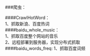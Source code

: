 ###爬虫：

####CrawlHotWord：  
1、抓取新浪、百度热词    
####baidu_whole_music：    
1、抓取百度整个网站的音乐    
2、远程部署到服务器，实现分布式抓取    
####baidu_words_freq:
1、抓取百度词频

